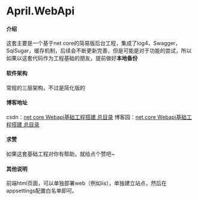 # April.WebApi

#### 介绍
这套主要是一个基于net core的简易版后台工程，集成了log4，Swagger，SqlSugar，缓存机制，后续会不断更新完善，但是可能是对于功能的尝试，所以如果以这套代码作为工程基础的朋友，提前做好**本地备份**

#### 软件架构
常规的三层架构，不过是简化版的


#### 博客地址

csdn：[net core Webapi基础工程搭建 总目录](https://blog.csdn.net/weixin_44518486/article/details/96482846)
博客园：[net core Webapi基础工程搭建 总目录](https://www.cnblogs.com/AprilBlank/p/11282181.html)

#### 求赞

如果这套基础工程对你有帮助，就给点个赞吧~

#### 其他说明

前端html页面，可以单独部署web（例如iis），单独建立站点，然后在appsettings配置白名单即可。